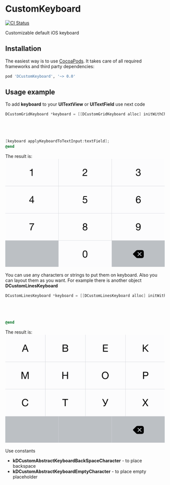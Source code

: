 CustomKeyboard
==============
[![CI Status](http://img.shields.io/travis/diniska/CustomKeyboard.svg?style=flat)](https://travis-ci.org/diniska/CustomKeyboard)

Customizable default iOS keyboard


## Installation
The easiest way is to use [CocoaPods](http://cocoapods.org). It takes care of all required frameworks and third party dependencies:
```ruby
pod 'DCustomKeyboard', '~> 0.0'
```

## Usage example

To add **keyboard** to your **UITextView** or **UITextField** use next code
```objective-c
DCustomGridKeyboard *keyboard = [[DCustomGridKeyboard alloc] initWithCharacters:@[
                                                                                 @[@"1", @"2", @"3"],
                                                                                 @[@"4", @"5", @"6"],
                                                                                 @[@"7", @"8", @"9"],
                                                                                 @[kDCustomAbstractKeyboardEmptyCharacter, @"0", kDCustomAbstractKeyboardBackSpaceCharacter]]];
[keyboard applyKeyboardToTextInput:textField];
@end
```

The result is:
![image alt][1]


You can use any characters or strings to put them on keyboard. Also you can layout them as you want. For example there is another object **DCustomLinesKeyboard**
```objective-c
DCustomLinesKeyboard *keyboard = [[DCustomLinesKeyboard alloc] initWithCharactersLines:@[
                                                                                   @[@"А", @"В", @"Е", @"К"],
                                                                                   @[@"М", @"Н", @"О", @"Р"],
                                                                                   @[@"С", @"Т", @"У", @"Х"],
                                                                                   @[kDCustomAbstractKeyboardEmptyCharacter, kDCustomAbstractKeyboardEmptyCharacter, kDCustomAbstractKeyboardBackSpaceCharacter]]];
@end
```

The result is:
![image alt][2]

Use constants 

 - **kDCustomAbstractKeyboardBackSpaceCharacter** - to place backspace
 - **kDCustomAbstractKeyboardEmptyCharacter** - to place empty placeholder


  [1]: https://raw.githubusercontent.com/diniska/CustomKeyboard/master/Examples/numbers_grid_keyboard_example.png
  [2]: https://raw.githubusercontent.com/diniska/CustomKeyboard/master/Examples/characters_grid_keyboard_example.png
